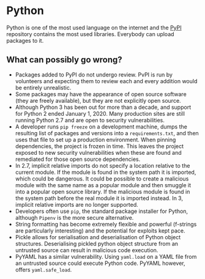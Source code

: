 # Python

Python is one of the most used language on the internet and the [PyPI](https://pypi.org/) repository contains the most used libraries. Everybody can upload packages to it. 

## What can possibly go wrong?

* Packages added to PyPI do not undergo review. PvPI is run by volunteers and expecting them to review each and every addition would be entirely unrealistic.
* Some packages may have the appearance of open source software (they are freely available), but they are not explicitly open source. 
* Although Python 3 has been out for more than a decade, and support for Python 2 ended January 1, 2020. Many production sites are still running Python 2.7 and are open to security vulnerabilities.
* A developer runs `pip freeze` on a development machine, dumps the resulting list of packages and versions into a `requirements.txt`, and then uses that file to set up a production environment. When pinning dependencies, the project is frozen in time. This leaves the project exposed to new security vulnerabilities when these are found and remediated for those open source dependencies. 
* In 2.7, implicit relative imports do not specify a location relative to the current module. If the module is found in the system path it is imported, which could be dangerous. It could be possible to create a malicious module with the same name as a popular module and then smuggle it into a popular open source library. If the malicious module is found in the system path before the real module it is imported instead. In 3, implicit relative imports are no longer supported.
* Developers often use `pip`, the standard package installer for Python, although `Pipenv` is the more secure alternative.
* String formatting has become extremely flexible and powerful (f-strings are particularly interesting) and the potential for exploits kept pace.
* Pickle allows for serialisation and deserialisation of Python object structures. Deserialising pickled python object structure from an untrusted source can result in malicious code execution. 
* PyYAML has a similar vulnerability. Using `yaml.load` on a YAML file from an untrusted source could execute Python code. PyYAML however, offers `yaml.safe_load`.


